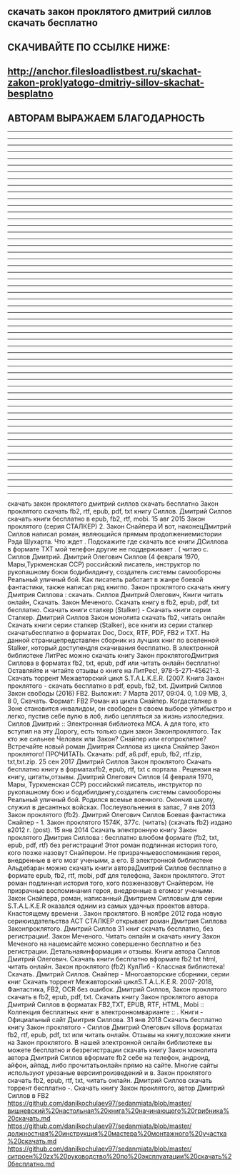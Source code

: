 скачать закон проклятого дмитрий силлов скачать бесплатно
--------------------------------------------------
СКАЧИВАЙТЕ ПО ССЫЛКЕ НИЖЕ:
--------------------------------------------------
http://anchor.filesloadlistbest.ru/skachat-zakon-proklyatogo-dmitriy-sillov-skachat-besplatno
--------------------------------------------------
АВТОРАМ ВЫРАЖАЕМ БЛАГОДАРНОСТЬ
--------------------------------------------------
--------------------------------------------------
--------------------------------------------------
--------------------------------------------------
--------------------------------------------------
--------------------------------------------------
--------------------------------------------------
--------------------------------------------------
--------------------------------------------------
--------------------------------------------------
--------------------------------------------------
--------------------------------------------------
--------------------------------------------------
--------------------------------------------------
--------------------------------------------------
--------------------------------------------------
--------------------------------------------------
--------------------------------------------------
--------------------------------------------------
--------------------------------------------------
--------------------------------------------------
--------------------------------------------------
--------------------------------------------------
--------------------------------------------------
--------------------------------------------------
--------------------------------------------------
--------------------------------------------------
--------------------------------------------------
--------------------------------------------------
--------------------------------------------------
--------------------------------------------------
--------------------------------------------------
--------------------------------------------------
--------------------------------------------------
--------------------------------------------------
--------------------------------------------------
--------------------------------------------------
--------------------------------------------------
--------------------------------------------------
--------------------------------------------------
--------------------------------------------------
--------------------------------------------------
--------------------------------------------------
--------------------------------------------------
--------------------------------------------------
--------------------------------------------------
--------------------------------------------------
--------------------------------------------------
--------------------------------------------------
--------------------------------------------------
--------------------------------------------------
--------------------------------------------------
--------------------------------------------------
--------------------------------------------------
--------------------------------------------------
--------------------------------------------------
скачать закон проклятого дмитрий силлов скачать бесплатно Закон проклятого скачать fb2, rtf, epub, pdf, txt книгу Силлов. Дмитрий Силлов  скачать книги бесплатно в epub, fb2, rtf, mobi. 15 авг 2015  Закон проклятого (серия СТАЛКЕР) 2. Закон Снайпера  И вот, наконецДмитрий Силлов написал роман, являющийся прямым продолжениемистории Рэда Шухарта. Что ждет . Подскажите где скачать все книги ДСиллова в формате TXT мой телефон другие не поддерживает . ( читаю с. Силлов Дмитрий. Дмитрий Олегович Силлов (4 февраля 1970, Мары,Туркменская ССР)  российский писатель, инструктор по рукопашному боюи бодибилдингу, создатель системы самообороны Реальный уличный бой. Как писатель работает в жанре боевой фантастики, также написал ряд книгпо. Закон проклятого скачать книгу Дмитрия Силлова : скачать. Силлов Дмитрий Олегович, Книги читать онлайн, Cкачать. Закон Меченого. Скачать книгу в fb2, epub, pdf, txt бесплатно. Скачать книги сталкер (Stalker) - Скачать книги серии Сталкер. Дмитрий Силлов  Закон монолита  скачать fb2, читать онлайн
Скачать книги серии сталкер (Stalker), все книги из серии сталкер скачатьбесплатно в форматах Doc, Docx, RTF, PDF, FB2 и TXT. На данной страницепредставлен сборник из лучших книг по вселенной Stalker, который доступендля скачивания бесплатно. В электронной библиотеке ЛитРес можно скачать книгу Закон проклятогоДмитрия Силлова в форматах fb2, txt, epub, pdf или читать онлайн бесплатно! Оставляйте и читайте отзывы о книге на ЛитРес!, 978-5-271-45621-3. Скачать торрент Межавторский цикл S.T.A.L.K.E.R. (2007. Книга Закон проклятого - скачать бесплатно в pdf, epub, fb2, txt. Дмитрий Силлов  Закон свободы (2016)  FB2. Выложил: 7 Марта 2017, 09:04. 0, 1.09 MB, 3, 8 0, Скачать. Формат: FB2 Роман из цикла Снайпер. Когдасталкер в Зоне становится инвалидом, он свободен в своем выборе  уйтибыстро и легко, пустив себе пулю в лоб, либо цепляться за жизнь изпоследних. Силлов Дмитрий :: Электронная библиотека МСА. А для того, кто вступил на эту Дорогу, есть только один закон  Законпроклятого. Так кто же сильнее  Человек или Закон? Снайпер или егопроклятие? Встречайте новый роман Дмитрия Силлова из цикла Снайпер Закон проклятого! ПРОЧИТАТЬ. Скачать: pdf, a6.pdf, epub, fb2, rtf.zip, txt,txt.zip. 25 сен 2017  Дмитрий Силлов Закон проклятого  Скачать бесплатно книгу в форматахfb2, epub, rtf, txt с портала . Рецензия на книгу, цитаты,отзывы. Дмитрий Олегович Силлов (4 февраля 1970, Мары, Туркменская ССР) российский писатель, инструктор по рукопашному бою и бодибилдингу,создатель системы самообороны Реальный уличный бой. Родился всемье военного. Окончив школу, служил в десантных войсках. Послеувольнения в запас,
7 янв 2013  Закон проклятого (fb2). Дмитрий Олегович Силлов  Боевая фантастика Снайпер - 1. Закон проклятого 1574K, 377с. (читать) (скачать fb2) издано в2012 г. (post). 15 янв 2014  Скачать электронную книгу Закон проклятого Дмитрия Силлова : бесплатно влюбом формате (fb2, txt, epub, pdf, rtf) без регистрации! Этот роман подлинная история того, кого позже назовут Снайпером. Не призрачныевоспоминания героя, внедренные в его мозг учеными, а его. В электронной библиотеке Альдебаран можно скачать книги автораДмитрий Силлов бесплатно в формате epub, fb2, rtf, mobi, pdf для телефона, Закон проклятого. Этот роман  подлинная история того, кого позженазовут Снайпером. Не призрачные воспоминания героя, внедренные в егомозг учеными. Закон Снайпера, роман, написанный Дмитрием Силловым для серии S.T.A.L.K.E.R оказался одним из самых удачных проектов автора. Кнастоящему времени . Закон проклятого. В ноябре 2012 года новую сериюиздательства АСТ СТАЛКЕР открывает роман Дмитрия Силлова Законпроклятого. Дмитрий Силлов  31 книг скачать бесплатно, без регистрации!. Закон Меченого. Читать онлайн и скачать книгу Закон Меченого на нашемсайте можно совершенно бесплатно и без регистрации. Детальнаяинформация и отзывы. Книги автора Силлов Дмитрий Олегович. Скачать книги бесплатно вформате fb2 txt html, читать онлайн. Закон проклятого (fb2)  КулЛиб - Классная библиотека! Скачать. Дмитрий Силлов. Снайпер -
Многоавторские сборники, серии книг  Скачать торрент Межавторский циклS.T.A.L.K.E.R. 2007-2018, Фантастика, FB2, OCR без ошибок. Дмитрий Силлов, Закон проклятого  скачать в fb2, epub, pdf, txt. Скачать книгу Закон проклятого автора Дмитрий Силлов в форматах FB2,TXT, EPUB, RTF, HTML, Mobi :: Коллекция бесплатных книг в электронномварианте :: . Книги - Официальный сайт Дмитрия Силлова. 31 янв 2018  Скачать бесплатно книгу Закон проклятого - Силлов Дмитрий Олегович sillovв форматах fb2, rtf, epub, pdf, txt или читать онлайн. Отзывы на книгу,похожие книги на Закон проклятого. В нашей электронной онлайн библиотеке вы можете бесплатно и безрегистрации скачать книгу  Закон монолита автора Дмитрий Силлов вформате fb2 себе на телефон, андроид, айфон, айпад, либо прочитатьонлайн прямо на сайте. Многие сайты используют урезаные версиипроизведений и в. Закон проклятого скачать fb2, epub, rtf, txt, читать онлайн. Дмитрий Силлов скачать торрент бесплатно -. Скачать книгу Закон проклятого, автор Дмитрий Силлов в FB2
https://github.com/danilkochulaev97/sedanmiata/blob/master/вишневский%20настольная%20книга%20начинающего%20грибника%20скачать.md
https://github.com/danilkochulaev97/sedanmiata/blob/master/должностная%20инструкция%20мастера%20монтажного%20участка%20скачать.md
https://github.com/danilkochulaev97/sedanmiata/blob/master/ситроен%20zx%20руководство%20по%20эксплуатации%20скачать%20бесплатно.md
